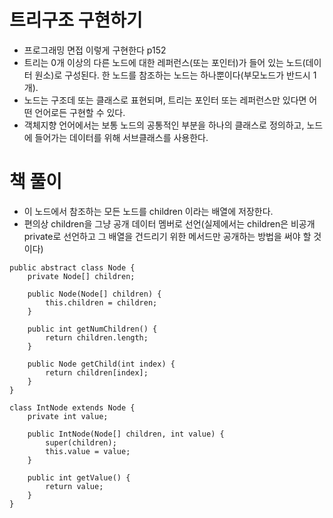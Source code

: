 # 트리구조 구현하기
- 프로그래밍 면접 이렇게 구현한다 p152
- 트리는 0개 이상의 다른 노드에 대한 레퍼런스(또는 포인터)가 들어 있는 노드(데이터 원소)로 구성된다. 한 노드를 참조하는 노드는 하나뿐이다(부모노드가 반드시 1개).
- 노드는 구조데 또는 클래스로 표현되며, 트리는 포인터 또는 레퍼런스만 있다면 어떤 언어로든 구현할 수 있다.
- 객체지향 언어에서는 보통 노드의 공통적인 부분을 하나의 클래스로 정의하고, 노드에 들어가는 데이터를 위해 서브클래스를 사용한다.

# 책 풀이
- 이 노드에서 참조하는 모든 노드를 children 이라는 배열에 저장한다. 
- 편의상 children을 그냥 공개 데이터 멤버로 선언(실제에서는 children은 비공개private로 선언하고 그 배열을 건드리기 위한 메서드만 공개하는 방법을 써야 할 것이다)
```
public abstract class Node {
    private Node[] children;

    public Node(Node[] children) {
        this.children = children;
    }

    public int getNumChildren() {
        return children.length;
    }

    public Node getChild(int index) {
        return children[index];
    }
}

class IntNode extends Node {
    private int value;

    public IntNode(Node[] children, int value) {
        super(children);
        this.value = value;
    }

    public int getValue() {
        return value;
    }
}

```